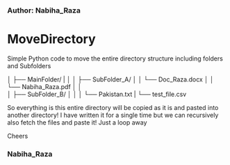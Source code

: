 ### Author: Nabiha_Raza ###

# MoveDirectory

Simple Python code to move the entire directory structure including folders and Subfolders

│
├── MainFolder/
|   │
│   ├── SubFolder_A/
│   │   └── Doc_Raza.docx
│   │   └── Nabiha_Raza.pdf
│   │   
│   ├── SubFolder_B/
│   │
│   └── Pakistan.txt
|
└── test_file.csv



So everything is this entire directory will be copied as it is and pasted into another directory!
I have written it for a single time but we can recursively also fetch the files and paste it!
Just a loop away



Cheers
### Nabiha_Raza ###

